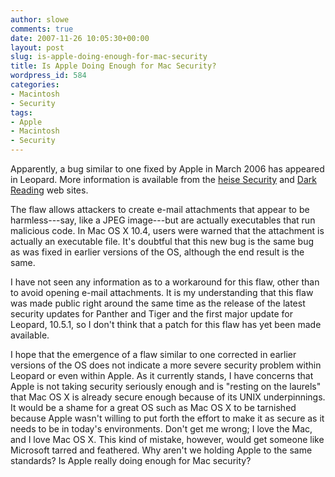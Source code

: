 ```yaml
---
author: slowe
comments: true
date: 2007-11-26 10:05:30+00:00
layout: post
slug: is-apple-doing-enough-for-mac-security
title: Is Apple Doing Enough for Mac Security?
wordpress_id: 584
categories:
- Macintosh
- Security
tags:
- Apple
- Macintosh
- Security
---
```


Apparently, a bug similar to one fixed by Apple in March 2006 has appeared in Leopard. More information is available from the [heise Security](http://www.heise-security.co.uk/news/99257) and [Dark Reading](http://www.darkreading.com/document.asp?doc_id=139692) web sites.

The flaw allows attackers to create e-mail attachments that appear to be harmless---say, like a JPEG image---but are actually executables that run malicious code. In Mac OS X 10.4, users were warned that the attachment is actually an executable file. It's doubtful that this new bug is the same bug as was fixed in earlier versions of the OS, although the end result is the same.

I have not seen any information as to a workaround for this flaw, other than to avoid opening e-mail attachments. It is my understanding that this flaw was made public right around the same time as the release of the latest security updates for Panther and Tiger and the first major update for Leopard, 10.5.1, so I don't think that a patch for this flaw has yet been made available.

I hope that the emergence of a flaw similar to one corrected in earlier versions of the OS does not indicate a more severe security problem within Leopard or even within Apple. As it currently stands, I have concerns that Apple is not taking security seriously enough and is "resting on the laurels" that Mac OS X is already secure enough because of its UNIX underpinnings. It would be a shame for a great OS such as Mac OS X to be tarnished because Apple wasn't willing to put forth the effort to make it as secure as it needs to be in today's environments. Don't get me wrong; I love the Mac, and I love Mac OS X. This kind of mistake, however, would get someone like Microsoft tarred and feathered. Why aren't we holding Apple to the same standards? Is Apple really doing enough for Mac security?
